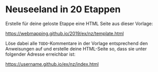# Neuseeland in 20 Etappen

Erstelle für deine geloste Etappe eine HTML Seite aus dieser Vorlage:

https://webmapping.github.io/2019/ex/nz/template.html

Löse dabei alle `TODO`-Kommentare in der Vorlage entsprechend den Anweisungen auf und erstelle deine HTML-Seite so, dass sie unter folgender Adresse erreichbar ist:

https://username.github.io/ex/nz/index.html

